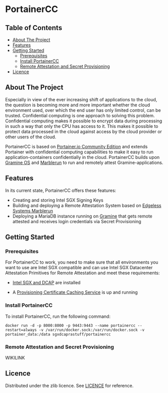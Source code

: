 # PortainerCC

## Table of Contents

- [About The Project](#about-the-project)
- [Features](#features)
- [Getting Started](#getting-started)
  - [Prerequisites](#prerequisites)
  - [Install PortainerCC](#install-portainercc)
  - [Remote Attestation and Secret Provisioning](#remote-attestation-and-secret-provisioning)
- [Licence](#licence)

## About The Project

Especially in view of the ever increasing shift of applications to the cloud, the question is becoming more and more important whether the cloud environment used, over which the end user has only limited control, can be trusted. Confidential computing is one approach to solving this problem. Confidential computing makes it possible to encrypt data during processing in such a way that only the CPU has access to it. This makes it possible to protect data processed in the cloud against access by the cloud provider or other users of the cloud.

PortainerCC is based on [Portainer.io Community Edition](https://github.com/portainer/portainer) and extends Portainer with confidential computing capabilities to make it easy to run application-containers confidentially in the cloud. PortainerCC builds upon [Gramine OS](https://github.com/gramineproject/gramine) and [Marblerun](https://github.com/edgelesssys/marblerun) to run and remotely attest Gramine-applications.

## Features

In its current state, PortainerCC offers these features:

- Creating and storing Intel SGX Signing Keys
- Building and deploying a Remote Attestation System based on [Edgeless Systems Marblerun](https://github.com/edgelesssys/marblerun)
- Deploying a MariaDB instance running on [Gramine](https://github.com/gramineproject/gramine) that gets remote attested and receives login credentials via Secret Provisioning

## Getting Started

### Prerequisites

For PortainerCC to work, you need to make sure that all environments you want to use are Intel SGX compatible and can use Intel SGX Datacenter Attestation Primitives for Remote Attestation and meet these requirements:

- [Intel SGX and DCAP](https://download.01.org/intel-sgx/latest/dcap-latest/linux/docs/Intel_SGX_SW_Installation_Guide_for_Linux.pdf) are installed

- A [Provisioning Certificate Caching Service](https://docs.edgeless.systems/ego/reference/attest#set-up-the-pccs) is up and running

### Install PortainerCC

To install PortainerCC, run the following command:

```
docker run -d -p 8000:8000 -p 9443:9443 --name portainercc --restart=always -v /var/run/docker.sock:/var/run/docker.sock -v portainer_data:/data sgxdcaprastuff/portainercc
```

### Remote Attestation and Secret Provisioning

WIKILINK

## Licence

Distributed under the zlib licence. See [LICENCE](./License) for reference.
